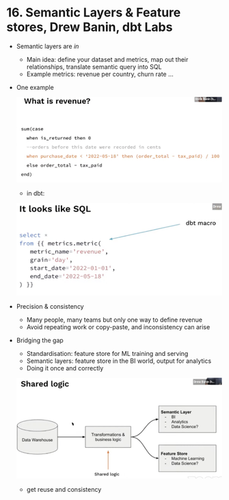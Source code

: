 # 16. Semantic Layers & Feature stores, Drew Banin, dbt Labs

- Semantic layers are *in*
    - Main idea: define your dataset and metrics, map out their relationships, translate semantic query into SQL
    - Example metrics: revenue per country, churn rate …
- One example
    
    ![Screen Shot 2022-05-24 at 15.18.56.png](./Screen_Shot_2022-05-24_at_15.18.56.png)
    
    - in dbt:
    
    ![Screen Shot 2022-05-24 at 15.19.27.png](./Screen_Shot_2022-05-24_at_15.19.27.png)
    
- Precision & consistency
    - Many people, many teams but only one way to define revenue
    - Avoid repeating work or copy-paste, and inconsistency can arise

- Bridging the gap
    - Standardisation: feature store for ML training and serving
    - Semantic layers: feature store in the BI world, output for analytics
    - Doing it once and correctly
    
    ![Screen Shot 2022-05-24 at 15.22.13.png](./Screen_Shot_2022-05-24_at_15.22.13.png)
    
    - get reuse and consistency